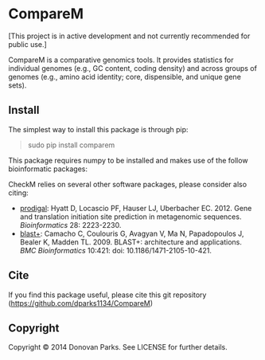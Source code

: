 # CompareM

[This project is in active development and not currently recommended for public use.]

CompareM is a comparative genomics tools. It provides statistics for individual genomes (e.g., GC content, coding density) and across groups of genomes (e.g., amino acid identity; core, dispensible, and unique gene sets).

## Install

The simplest way to install this package is through pip:
> sudo pip install comparem

This package requires numpy to be installed and makes use of the follow bioinformatic packages:

CheckM relies on several other software packages, please consider also citing:

* [prodigal](http://prodigal.ornl.gov/): Hyatt D, Locascio PF, Hauser LJ, Uberbacher EC. 2012. Gene and translation initiation site prediction in metagenomic sequences. <i>Bioinformatics</i> 28: 2223-2230.
* [blast+](http://blast.ncbi.nlm.nih.gov/Blast.cgi?PAGE_TYPE=BlastDocs&DOC_TYPE=Download): Camacho C, Coulouris G, Avagyan V, Ma N, Papadopoulos J, Bealer K, Madden TL. 2009. BLAST+: architecture and applications. <i>BMC Bioinformatics</i> 10:421: doi: 10.1186/1471-2105-10-421.

## Cite

If you find this package useful, please cite this git repository (https://github.com/dparks1134/CompareM)

## Copyright

Copyright © 2014 Donovan Parks. See LICENSE for further details.
